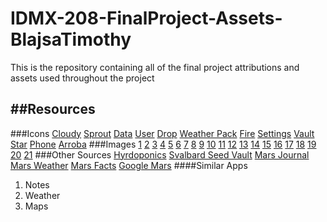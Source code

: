 # IDMX-208-FinalProject-Assets-BlajsaTimothy
This is the repository containing all of the final project attributions and assets used throughout the project

##Resources
----------------------------------------------------------------------------------------------------------------
###Icons
[Cloudy](https://www.flaticon.com/free-icon/cloudy_2932445?term=weather&page=1&position=2&page=1&position=2&related_id=2932445&origin=search)
[Sprout](https://www.flaticon.com/free-icon/sprout_3077346?term=seeds&page=1&position=2&page=1&position=2&related_id=3077346&origin=search)
[Data](https://www.flaticon.com/free-icon/data_993762?term=data&page=1&position=4&page=1&position=4&related_id=993762&origin=search)
[User](https://www.flaticon.com/free-icon/user_848043?term=user&page=1&position=10&page=1&position=10&related_id=848043&origin=search)
[Drop](https://www.flaticon.com/free-icon/drop_606797?term=rain&page=1&position=34&page=1&position=34&related_id=606797&origin=search)
[Weather Pack](https://www.flaticon.com/packs/weather-78?k=1618847575145)
[Fire](https://www.flaticon.com/free-icon/fire_2985511?term=fire&page=1&position=10&page=1&position=10&related_id=2985511&origin=search)
[Settings](https://www.flaticon.com/free-icon/settings_3524636?term=settings&page=1&position=5&page=1&position=5&related_id=3524636&origin=search)
[Vault](https://www.flaticon.com/free-icon/vault_291122?term=vault&page=1&position=13&page=1&position=13&related_id=291122&origin=search)
[Star](https://www.flaticon.com/free-icon/star_786331?term=star&page=1&position=5&page=1&position=5&related_id=786331&origin=search)
[Phone](https://www.flaticon.com/free-icon/phone_2947981?term=phone&page=1&position=11&page=1&position=11&related_id=2947981&origin=search)
[Arroba](https://www.flaticon.com/download/icon/684816?icon_id=684816&author=1&team=1&keyword=Arroba&pack=684800&style=Lineal&style_id=4&format=png&color=%23000000&colored=1&size=512&selection=1&premium=0&search=email&search=email)
###Images
[1](https://unsplash.com/photos/N3BQHYOVq5E?utm_source=unsplash&utm_medium=referral&utm_content=creditShareLink)
[2](https://unsplash.com/photos/NR_tXTuyTak?utm_source=unsplash&utm_medium=referral&utm_content=creditShareLink)
[3](https://unsplash.com/photos/pZ-XFIrJMtE?utm_source=unsplash&utm_medium=referral&utm_content=creditShareLink)
[4](https://unsplash.com/photos/LTMaAwxanGk?utm_source=unsplash&utm_medium=referral&utm_content=creditShareLink)
[5](https://unsplash.com/photos/zYUn4R37o_U?utm_source=unsplash&utm_medium=referral&utm_content=creditShareLink)
[6](https://unsplash.com/photos/eVcfzGhVpYc?utm_source=unsplash&utm_medium=referral&utm_content=creditShareLink)
[7](https://unsplash.com/photos/KakCH7MvcP8?utm_source=unsplash&utm_medium=referral&utm_content=creditShareLink)
[8](https://unsplash.com/photos/yNB8niq1qCk?utm_source=unsplash&utm_medium=referral&utm_content=creditShareLink)
[9](https://unsplash.com/photos/PHbtjiC5u70?utm_source=unsplash&utm_medium=referral&utm_content=creditShareLink)
[10](https://unsplash.com/photos/y2MeW00BdBo?utm_source=unsplash&utm_medium=referral&utm_content=creditShareLink)
[11](https://unsplash.com/photos/8Y-aaZ8fYmk?utm_source=unsplash&utm_medium=referral&utm_content=creditShareLink)
[12](https://unsplash.com/photos/ZugQ-1NBaO0?utm_source=unsplash&utm_medium=referral&utm_content=creditShareLink)
[13](https://unsplash.com/photos/oZ4Krez3X5o?utm_source=unsplash&utm_medium=referral&utm_content=creditShareLink)
[14](https://unsplash.com/photos/UI1OXPbb5DQ?utm_source=unsplash&utm_medium=referral&utm_content=creditShareLink)
[15](https://unsplash.com/photos/7aAuhhChOus?utm_source=unsplash&utm_medium=referral&utm_content=creditShareLink)
[16](https://unsplash.com/photos/geYw6L4-WU8?utm_source=unsplash&utm_medium=referral&utm_content=creditShareLink)
[17](https://unsplash.com/photos/geYw6L4-WU8?utm_source=unsplash&utm_medium=referral&utm_content=creditShareLink)
[18](https://unsplash.com/photos/geYw6L4-WU8?utm_source=unsplash&utm_medium=referral&utm_content=creditShareLink)
[19](https://unsplash.com/photos/geYw6L4-WU8?utm_source=unsplash&utm_medium=referral&utm_content=creditShareLink)
[20](https://unsplash.com/photos/geYw6L4-WU8?utm_source=unsplash&utm_medium=referral&utm_content=creditShareLink)
[21](https://unsplash.com/photos/6AAptb2kBak?utm_source=unsplash&utm_medium=referral&utm_content=creditShareLink)
###Other Sources
[Hyrdoponics](https://en.wikipedia.org/wiki/Hydroponics)
[Svalbard Seed Vault](https://www.croptrust.org/our-work/svalbard-global-seed-vault/)
[Mars Journal](http://phoenix.lpl.arizona.edu/mars143.php)
[Mars Weather](https://www.weather.gov/fsd/mars)
[Mars Facts](https://mars.nasa.gov/all-about-mars/facts/)
[Google Mars](https://www.google.com/mars/)
####Similar Apps
1. Notes
2. Weather
3. Maps

